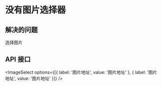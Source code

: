 # 没有图片选择器

## 解决的问题

选择图片

## API 接口

<ImageSelect options={[{ label: '图片地址', value: '图片地址' }, { label: '图片地址', value: '图片地址' }]} />
